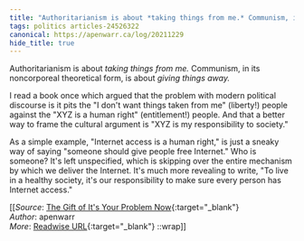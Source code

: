 ```yaml
---
title: "Authoritarianism is about *taking things from me.* Communism, in its ..."
tags: politics articles-24526322
canonical: https://apenwarr.ca/log/20211229
hide_title: true
---
```


Authoritarianism is about *taking things from me.* Communism, in its noncorporeal theoretical form, is about *giving things away.*

I read a book once which argued that the problem with modern political discourse is it pits the "I don't want things taken from me" (liberty!) people against the "XYZ is a human right" (entitlement!) people. And that a better way to frame the cultural argument is "XYZ is my responsibility to society."

As a simple example, "Internet access is a human right," is just a sneaky way of saying "someone should give people free Internet." Who is someone? It's left unspecified, which is skipping over the entire mechanism by which we deliver the Internet. It's much more revealing to write, "To live in a healthy society, it's our responsibility to make sure every person has Internet access."


[[_Source_: [The Gift of It's Your Problem Now](https://apenwarr.ca/log/20211229){:target="_blank"}<br>
_Author_: apenwarr<br>
_More_: [Readwise URL](https://readwise.io/open/478392162){:target="_blank"}
::wrap]]